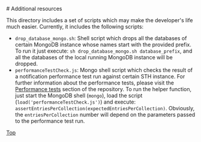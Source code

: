 #<a id="section0"></a> Additional resources

This directory includes a set of scripts which may make the developer's life much easier. Currently, it includes the following scripts:

* ```drop_database_mongo.sh```: Shell script which drops all the databases of certain MongoDB instance whose names start with the provided prefix.
To run it just execute: ```sh drop_database_mongo.sh database_prefix```, and all the databases of the local running MongoDB instance
will be dropped.
* ```performanceTestCheck.js```: Mongo shell script which checks the result of a notification performance test run against
certain STH instance. For further information about the performance tests, please visit the [Performance tests](../test/perfomance/README.md)
section of the repository. To run the helper function, just start the MongoDB shell (```mongo```), load the script (```load('performanceTestCheck.js')```)
and execute: ```assertEntriesPerCollection(expectedEntriesPerCollection)```. Obviously, the ```entriesPerCollection``` number will
depend on the parameters passed to the performance test run.

[Top](#section0)
